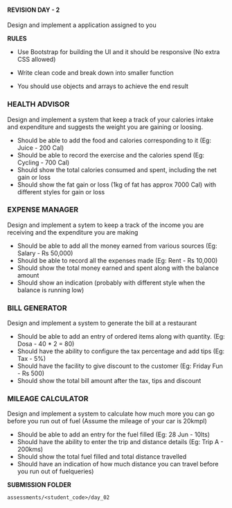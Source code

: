 #### REVISION DAY - 2

Design and implement a application assigned to you

**RULES**

- Use Bootstrap for building the UI and it should be responsive (No extra CSS allowed)

- Write clean code and break down into smaller function

- You should use objects and arrays to achieve the end result

  

### HEALTH ADVISOR

Design and implement a system that keep a track of your calories intake and expenditure and suggests the weight you are gaining or loosing. 

- Should be able to add the food and calories corresponding to it (Eg: Juice - 200 Cal)
- Should be able to record the exercise and the calories spend (Eg: Cycling - 700 Cal)
- Should show the total calories consumed and spent, including the net gain or loss
- Should show the fat gain or loss (1kg of fat has approx 7000 Cal) with different styles for gain or loss

### EXPENSE MANAGER

Design and implement a sytem to keep a  track of the income you are receiving and the expenditure you are making

- Should be able to add all the money earned from various sources (Eg: Salary - Rs 50,000)
- Should be able to record all the expenses made (Eg: Rent - Rs 10,000)
- Should show the total money earned and spent along with the balance amount
- Should show an indication (probably with different style when the balance is running low)


### BILL GENERATOR

Design and implement a system to generate the bill at a restaurant

- Should be able to add an entry of ordered items along with quantity. (Eg: Dosa - 40 * 2 = 80)
- Should have the ability to configure the tax percentage and add tips (Eg: Tax - 5%)
- Should have the facility to give discount to the customer (Eg: Friday Fun - Rs 500)
- Should show the total bill amount after the tax, tips and discount

### MILEAGE CALCULATOR  

Design and implement a system to calculate how much more you can go before you run out of fuel (Assume the mileage of your car is 20kmpl)
- Should be able to add an entry for the fuel filled (Eg: 28 Jun - 10lts)
- Should have the ability to enter the trip and distance details (Eg: Trip A - 200kms)
- Should show the total fuel filled and total distance travelled
- Should have an indication of how much distance you can travel before you run out of fuelqueries) 

**SUBMISSION FOLDER**

`assessments/<student_code>/day_02`